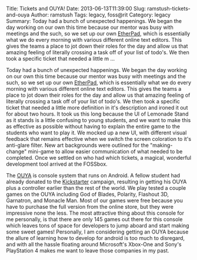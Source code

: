Title: Tickets and OUYA!
Date: 2013-06-13T11:39:00
Slug: ramstush-tickets-and-ouya
Author: ramstush
Tags: legacy, foss@rit
Category: legacy
Summary: Today had a bunch of unexpected happenings. We began the day working on our own this time because our mentor was busy with meetings and the such, so we set up our own [EtherPad](http://etherpad.org/), which is essentially what we do every morning with various different online text editors. This gives the teams a place to jot down their roles for the day and allow us that amazing feeling of literally crossing a task off of your list of todo's. We then took a specific ticket that needed a little m ... 

Today had a bunch of unexpected happenings. We began the day working on our
own this time because our mentor was busy with meetings and the such, so we
set up our own [EtherPad](http://etherpad.org/), which is essentially what we
do every morning with various different online text editors. This gives the
teams a place to jot down their roles for the day and allow us that amazing
feeling of literally crossing a task off of your list of todo's. We then took
a specific ticket that needed a little more definition in it's description and
ironed it out for about two hours. It took us this long because the UI of
Lemonade Stand as it stands is a little confusing to young students, and we
want to make this as effective as possible without having to explain the
entire game to the students who want to play it. We mocked up a new UI, with
different visual feedback that remains effective when we switch the screen
coloration to it's anti-glare filter. New art backgrounds were outlined for
the "making-change" mini-game to allow easier communication of what needed to
be completed. Once we settled on who had which tickets, a magical, wonderful
development tool arrived at the FOSSbox.

The [OUYA](http://www.ouya.tv/) is console system that runs on Android. A
fellow student had already donated to the
[Kickstarter](http://www.kickstarter.com/) campaign, resulting in getting his
OUYA plus a controller earlier than the rest of the world. We play tested a
couple games on the OUYA including God of Blades, Polarity, Flashout 3D,
Garnatron, and Monacle Man. Most of our games were free because you have to
purchase the full version from the online store, but they were impressive none
the less. The most attractive thing about this console for me personally, is
that there are only 145 games out there for this console which leaves tons of
space for developers to jump aboard and start making some sweet games!
Personally, I am considering getting an OUYA because the allure of learning
how to develop for android is too much to disregard, and with all the hassle
floating around Microsoft's Xbox-One and Sony's PlayStation 4 makes me want to
leave those companies in my past.

